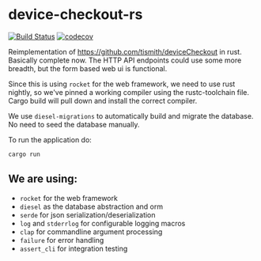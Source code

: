 device-checkout-rs
==================
[![Build Status](https://travis-ci.org/tismith/device-checkout-rs.svg?branch=master)](https://travis-ci.org/tismith/device-checkout-rs)
[![codecov](https://codecov.io/gh/tismith/device-checkout-rs/branch/master/graph/badge.svg)](https://codecov.io/gh/tismith/device-checkout-rs)

Reimplementation of https://github.com/tismith/deviceCheckout in rust. Basically complete now. The HTTP API endpoints could use some more breadth, but the form based web ui is functional.

Since this is using `rocket` for the web framework, we need to use rust nightly, so we've pinned a working compiler using the rustc-toolchain file. Cargo build will pull down and install the correct compiler.

We use `diesel-migrations` to automatically build and migrate the database. No need to seed the database manually.

To run the application do:
```sh
cargo run
```

We are using:
-------------
* `rocket` for the web framework
* `diesel` as the database abstraction and orm
* `serde` for json serialization/deserialization
* `log` and `stderrlog` for configurable logging macros
* `clap` for commandline argument processing
* `failure` for error handling
* `assert_cli` for integration testing
